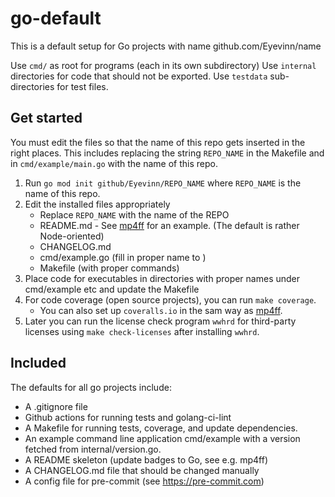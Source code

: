 # go-default

This is a default setup for Go projects with name github.com/Eyevinn/name

Use `cmd/` as root for programs (each in its own subdirectory)
Use `internal` directories for code that should not be exported.
Use `testdata` sub-directories for test files.

## Get started

You must edit the files so that the name of this repo gets inserted in the right places.
This includes replacing the string `REPO_NAME` in the Makefile and in `cmd/example/main.go`
with the name of this repo. 

1. Run `go mod init github/Eyevinn/REPO_NAME` where `REPO_NAME` is the name of this repo.
2. Edit the installed files appropriately
   * Replace `REPO_NAME` with the name of the REPO
   * README.md - See [mp4ff][mp4ff] for an example. (The default is rather Node-oriented)
   * CHANGELOG.md
   * cmd/example.go (fill in proper name to )
   * Makefile (with proper commands)
3. Place code for executables in directories with proper names under cmd/example etc
   and update the Makefile
4. For code coverage (open source projects), you can run `make coverage`.
   * You can also set up `coveralls.io` in the sam way as [mp4ff][coveralls].
5. Later you can run the license check program `wwhrd` for third-party licenses
   using `make check-licenses` after installing `wwhrd`.
   

## Included

The defaults for all go projects include:

- A .gitignore file
- Github actions for running tests and golang-ci-lint
- A Makefile for running tests, coverage, and update dependencies.
- An example command line application cmd/example with a version fetched from internal/version.go.
- A README skeleton (update badges to Go, see e.g. mp4ff)
- A CHANGELOG.md file that should be changed manually
- A config file for pre-commit (see https://pre-commit.com)

[mp4ff]: https://github.com/Eyevinn/mp4ff
[coveralls]: https://coveralls.io/github/Eyevinn/mp4ff